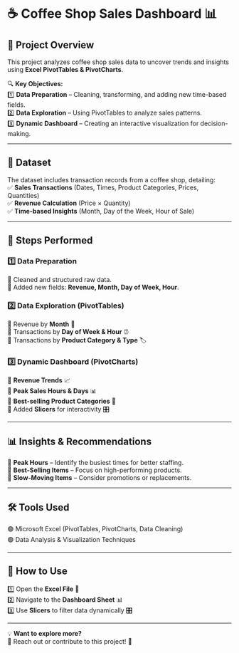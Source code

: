 # ☕ Coffee Shop Sales Dashboard 📊  

## 📌 Project Overview  
This project analyzes coffee shop sales data to uncover trends and insights using **Excel PivotTables & PivotCharts**.  

🔍 **Key Objectives:**  
1️⃣ **Data Preparation** – Cleaning, transforming, and adding new time-based fields.  
2️⃣ **Data Exploration** – Using PivotTables to analyze sales patterns.  
3️⃣ **Dynamic Dashboard** – Creating an interactive visualization for decision-making.  

---

## 📂 Dataset  
The dataset includes transaction records from a coffee shop, detailing:  
✅ **Sales Transactions** (Dates, Times, Product Categories, Prices, Quantities)  
✅ **Revenue Calculation** (Price × Quantity)  
✅ **Time-based Insights** (Month, Day of the Week, Hour of Sale)  

---

## 🚀 Steps Performed  

### 1️⃣ Data Preparation  
🔹 Cleaned and structured raw data.  
🔹 Added new fields: **Revenue, Month, Day of Week, Hour**.  

### 2️⃣ Data Exploration (PivotTables)  
🔹 Revenue by **Month** 📆  
🔹 Transactions by **Day of Week & Hour** ⏰  
🔹 Transactions by **Product Category & Type** 🏷️  

### 3️⃣ Dynamic Dashboard (PivotCharts)  
🔹 **Revenue Trends** 📈  
🔹 **Peak Sales Hours & Days** 📊  
🔹 **Best-selling Product Categories** 🥇  
🔹 Added **Slicers** for interactivity 🎛️  

---

## 📊 Insights & Recommendations  
📌 **Peak Hours** – Identify the busiest times for better staffing.  
📌 **Best-Selling Items** – Focus on high-performing products.  
📌 **Slow-Moving Items** – Consider promotions or replacements.  

---

## 🛠 Tools Used  
🟢 Microsoft Excel (PivotTables, PivotCharts, Data Cleaning)  
🟢 Data Analysis & Visualization Techniques  

---

## 🔗 How to Use  
1️⃣ Open the **Excel File** 📂  
2️⃣ Navigate to the **Dashboard Sheet** 📊  
3️⃣ Use **Slicers** to filter data dynamically 🎛️  

---

💡 **Want to explore more?**  
📩 Reach out or contribute to this project! 🚀  
